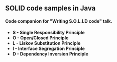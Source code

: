 ## SOLID code samples in Java
#### Code companion for "Writing S.O.L.I.D code" talk.

- <b> S <b>- Single Responsibility Principle
- <b> O <b>- Open/Closed Principle
- <b> L <b>- Liskov Substitution Principle
- <b> I <b>- Interface Segregation Principle
- <b> D <b>- Dependency Inversion Principle
